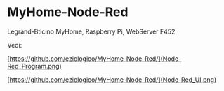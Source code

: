 # MyHome-Node-Red
Legrand-Bticino MyHome, Raspberry Pi, WebServer F452

Vedi:

[https://github.com/eziologico/MyHome-Node-Red/](Node-Red_Program.png)

[https://github.com/eziologico/MyHome-Node-Red/](Node-Red_UI.png)
